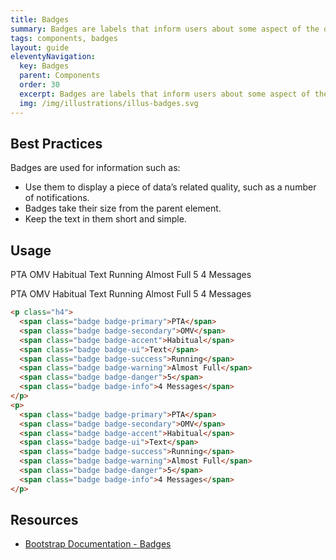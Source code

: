 ```yaml
---
title: Badges
summary: Badges are labels that inform users about some aspect of the data, such as the count of related items.
tags: components, badges
layout: guide
eleventyNavigation:
  key: Badges
  parent: Components
  order: 30
  excerpt: Badges are labels that inform users about some aspect of the data, such as the count of related items.
  img: /img/illustrations/illus-badges.svg
---
```

  
## Best Practices

Badges are used for information such as:

- Use them to display a piece of data’s related quality, such as a number of notifications.
- Badges take their size from the parent element.
- Keep the text in them short and simple.

## Usage

<p class="h4">
  <span class="badge badge-primary">PTA</span>
  <span class="badge badge-secondary">OMV</span>
  <span class="badge badge-accent">Habitual</span>
  <span class="badge badge-ui">Text</span>
  <span class="badge badge-success">Running</span>
  <span class="badge badge-warning">Almost Full</span>
  <span class="badge badge-danger">5</span>
  <span class="badge badge-info">4 Messages</span>
</p>
<p>
  <span class="badge badge-primary">PTA</span>
  <span class="badge badge-secondary">OMV</span>
  <span class="badge badge-accent">Habitual</span>
  <span class="badge badge-ui">Text</span>
  <span class="badge badge-success">Running</span>
  <span class="badge badge-warning">Almost Full</span>
  <span class="badge badge-danger">5</span>
  <span class="badge badge-info">4 Messages</span>
</p>

``` html
<p class="h4">
  <span class="badge badge-primary">PTA</span>
  <span class="badge badge-secondary">OMV</span>
  <span class="badge badge-accent">Habitual</span>
  <span class="badge badge-ui">Text</span>
  <span class="badge badge-success">Running</span>
  <span class="badge badge-warning">Almost Full</span>
  <span class="badge badge-danger">5</span>
  <span class="badge badge-info">4 Messages</span>
</p>
<p>
  <span class="badge badge-primary">PTA</span>
  <span class="badge badge-secondary">OMV</span>
  <span class="badge badge-accent">Habitual</span>
  <span class="badge badge-ui">Text</span>
  <span class="badge badge-success">Running</span>
  <span class="badge badge-warning">Almost Full</span>
  <span class="badge badge-danger">5</span>
  <span class="badge badge-info">4 Messages</span>
</p>
```

## Resources
* <a href="https://getbootstrap.com/docs/5.1/components/badge/" target="_blank">Bootstrap Documentation - Badges</a>

